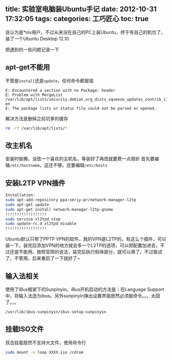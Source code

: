 title: 实验室电脑装Ubuntu手记
date: 2012-10-31 17:32:05
tags:
categories: 工巧匠心
toc: true
---

自认为是*nix用户，不过从来没在自己的PC上装Ubuntu，终于有自己的机位了，装了一个Ubuntu Desktop 12.10

把遇到的一些问题记录一下

## apt-get不能用 
 
不管是`install`还是`update`，任何命令都报错

```plain
E: Encountered a section with no Package: header
E: Problem with MergeList /var/lib/apt/lists/security.debian.org_dists_squeeze_updates_contrib_i18n_Translation-en
E: The package lists or status file could not be parsed or opened.
```

解决方法是删掉之前坑爹的缓存

```bash
rm -rf /var/lib/apt/lists/*
```

<!--more-->

## 改主机名

安装时偷懒，没改一个喜欢的主机名，等装好了再改就要费一点周折
首先要编辑`/etc/hostname`。这还不够，还要编辑`/etc/hosts`

## 安装L2TP VPN插件

```bash
Installation:
sudo apt-add-repository ppa:seriy-pr/network-manager-l2tp
sudo apt-get update
sudo apt-get install network-manager-l2tp-gnome
!!!!!!!!!!!!!!!!!!
sudo service xl2tpd stop
sudo update-rc.d xl2tpd disable
!!!!!!!!!!!!!!!!!!
```

Ubuntu默认只带了PPTP VPN的软件，我的VPN是L2TP的，有这么个插件，可以装一下。装完后添加VPN的地方就会多一个L2TP的选项，可以把配置加进去，不过还是不能用。按照官网的说法，装完后执行斜体部分，就可以用了。不过我试了，不管用，后来重启了一下就好了~

## 输入法相关

使用了iBus框架下的Sunpinyin。iBus开机启动的方法是：在Language Support中，将输入法选为ibus。另外sunpinyin弹出设置界面居然必须敲命令。。。太囧了。。。

```bash
/usr/lib/ibus-sunpinyin/ibus-setup-sunpinyin
```

## 挂载ISO文件

双击挂载居然不支持大文件，使用命令行

```bash
sudo mount -o loop XXXX.iso /cdrom
```
